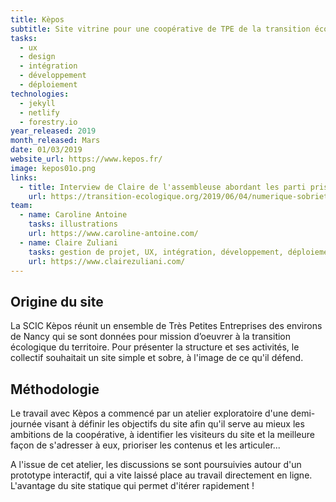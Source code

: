 ```yaml
---
title: Kèpos
subtitle: Site vitrine pour une coopérative de TPE de la transition écologique
tasks:
  - ux
  - design
  - intégration
  - développement
  - déploiement
technologies:
  - jekyll
  - netlify
  - forestry.io
year_released: 2019
month_released: Mars
date: 01/03/2019
website_url: https://www.kepos.fr/
image: kepos01o.png
links:
  - title: Interview de Claire de l'assembleuse abordant les parti pris du site
    url: https://transition-ecologique.org/2019/06/04/numerique-sobriete-assembleuse/
team:
  - name: Caroline Antoine
    tasks: illustrations
    url: https://www.caroline-antoine.com/
  - name: Claire Zuliani
    tasks: gestion de projet, UX, intégration, développement, déploiement
    url: https://www.clairezuliani.com/
---
```


## Origine du site

La SCIC Kèpos réunit un ensemble de Très Petites Entreprises des environs de Nancy qui se sont données pour mission d’oeuvrer à la transition écologique du territoire. Pour présenter la structure et ses activités, le collectif souhaitait un site simple et sobre, à l'image de ce qu'il défend.

## Méthodologie

Le travail avec Kèpos a commencé par un atelier exploratoire d'une demi-journée visant à définir les objectifs du site afin qu'il serve au mieux les ambitions de la coopérative, à identifier les visiteurs du site et la meilleure façon de s'adresser à eux, prioriser les contenus et les articuler...

A l'issue de cet atelier, les discussions se sont poursuivies autour d'un prototype interactif, qui a vite laissé place au travail directement en ligne. L'avantage du site statique qui permet d'itérer rapidement !
